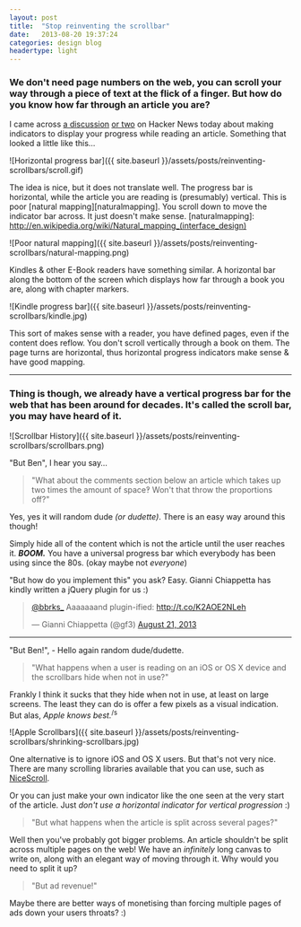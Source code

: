 ```yaml
---
layout: post
title:  "Stop reinventing the scrollbar"
date:   2013-08-20 19:37:24
categories: design blog
headertype: light
---
```


### We don't need page numbers on the web, you can scroll your way through a piece of text at the flick of a finger. But how do you know how far through an article you are?

I came across [a discussion](https://news.ycombinator.com/item?id=6238839) [or two](https://news.ycombinator.com/item?id=6239285) on Hacker News today about making indicators to display your progress while reading an article. Something that looked a little like this&hellip;

![Horizontal progress bar]({{ site.baseurl }}/assets/posts/reinventing-scrollbars/scroll.gif)

The idea is nice, but it does not translate well. The progress bar is horizontal, while the article you are reading is (presumably) vertical. This is poor [natural mapping][naturalmapping]. You scroll down to move the indicator bar across. It just doesn't make sense.
[naturalmapping]: http://en.wikipedia.org/wiki/Natural_mapping_(interface_design)

![Poor natural mapping]({{ site.baseurl }}/assets/posts/reinventing-scrollbars/natural-mapping.png)

Kindles & other E-Book readers have something similar. A horizontal bar along the bottom of the screen which displays how far through a book you are, along with chapter markers.

![Kindle progress bar]({{ site.baseurl }}/assets/posts/reinventing-scrollbars/kindle.jpg)

This sort of makes sense with a reader, you have defined pages, even if the content does reflow. You don't scroll vertically through a book on them. The page turns are horizontal, thus horizontal progress indicators make sense & have good mapping.

---

### Thing is though, we already have a vertical progress bar for the web that has been around for decades. It's called the scroll bar, you may have heard of it.

![Scrollbar History]({{ site.baseurl }}/assets/posts/reinventing-scrollbars/scrollbars.png)

"But Ben", I hear you say…

> "What about the comments section below an article which takes up two times the amount of space‽ Won't that throw the proportions off?"

Yes, yes it will random dude *(or dudette)*. There is an easy way around this though!

Simply hide all of the content which is not the article until the user reaches it. ***BOOM.*** You have a universal progress bar which everybody has been using since the 80s. (okay maybe not *everyone*)

"But how do you implement this" you ask? Easy. Gianni Chiappetta has kindly written a jQuery plugin for us :)

<blockquote class="twitter-tweet" data-conversation="none"><p><a href="https://twitter.com/bbrks_">@bbrks_</a> Aaaaaaand plugin-ified: <a href="http://t.co/K2AOE2NLeh">http://t.co/K2AOE2NLeh</a></p>&mdash; Gianni Chiappetta (@gf3) <a href="https://twitter.com/gf3/statuses/369994254732390400">August 21, 2013</a></blockquote>

---

"But Ben!", - Hello again random dude/dudette.

> "What happens when a user is reading on an iOS or OS X device and the scrollbars hide when not in use?"

Frankly I think it sucks that they hide when not in use, at least on large screens. The least they can do is offer a few pixels as a visual indication. But alas, *Apple knows best.*<sup>/s</sup>

![Apple Scrollbars]({{ site.baseurl }}/assets/posts/reinventing-scrollbars/shrinking-scrollbars.jpg)

One alternative is to ignore iOS and OS X users. But that's not very nice. There are many scrolling libraries available that you can use, such as [NiceScroll](http://areaaperta.com/nicescroll/).

Or you can just make your own indicator like the one seen at the very start of the article. Just *don't use a horizontal indicator for vertical progression* :)

<blockquote class="smallcap">"But what happens when the article is split across several pages?"</blockquote>

Well then you've probably got bigger problems. An article shouldn't be split across multiple pages on the web! We have an *infinitely* long canvas to write on, along with an elegant way of moving through it. Why would you need to split it up?

<blockquote class="smallcap">"But ad revenue!"</blockquote>

Maybe there are better ways of monetising than forcing multiple pages of ads down your users throats? :)
